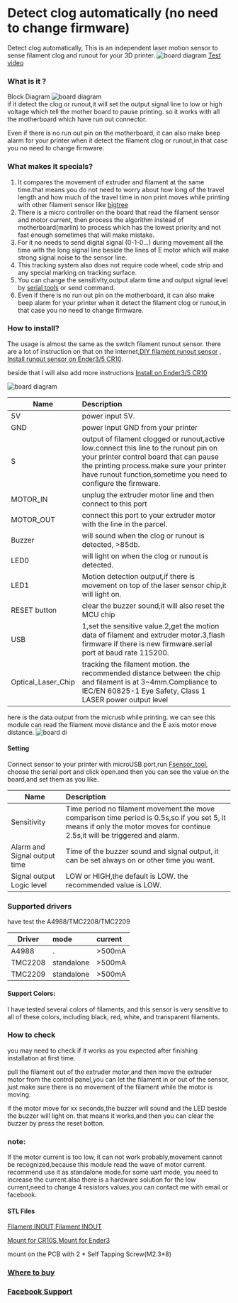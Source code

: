 # Detect clog automatically (no need to change firmware)
Detect clog automatically, This is an independent laser motion sensor to sense filament clog and runout for your 3D printer.
![board diagram](https://gitee.com/markyue/pandapi_wiki/raw/master/imges/filament/1151922.jpg) 
[Test video](https://youtu.be/U-0V2owizyw)
### What is it ?
Block Diagram
![board diagram](https://gitee.com/markyue/pandapi_wiki/raw/master/imges/filament/26171942.png)  
if it detect the clog or runout,it will set the output signal line to low or high voltage which tell the mother board to pause printing.
so it works with all the motherboard which have run out connector. 

Even if there is no run out pin on the motherboard, it can also make beep alarm for your printer when it detect the filament clog or runout,in that case you no need to change firmware.

### What makes it specials?
1. It compares the movement of extruder and filament at the same time.that means you do not need to worry about how long of the travel length and how much of the travel time in non print moves while printing with other filament sensor like [bigtree](https://www.bigtree-tech.com/products/bigtreetech-smart-filament-sensor.html)
2. There is a micro controller on the board that read the filament sensor and motor current, then process the algorithm instead of motherboard(marlin) to process which has the lowest priority and not fast enough sometimes that will make mistake.
3. For it no needs to send digital signal (0-1-0…) during movement all the time with the long signal line beside the lines of E motor which will make strong signal noise to the sensor line.
4. This tracking system also does not require code wheel, code strip and any special marking on tracking surface.
5. You can change the sensitivlty,output alarm time and output signal level by [serial tools](https://github.com/markniu/Laser-Filament-Motion-Sensor/blob/main/tools/Fsensor_tool.exe) or send command.
6. Even if there is no run out pin on the motherboard, it can also make beep alarm for your printer when it detect the filament clog or runout,in that case you no need to change firmware.
### How to install?
 The usage is almost the same as the switch filament runout sensor. there are a lot of instruction on that on the internet,[DIY filament runout sensor](https://youtu.be/gwHpXaj_6xE) , [Install runout sensor on Ender3/5 CR10](https://youtu.be/5Jt-Qc67FDo).
 
beside that I will also add more instructions  [Install on Ender3/5 CR10](https://github.com/markniu/Laser-Filament-Motion-Sensor/wiki/Install-on-Ender3-5,CR10)

![board diagram](https://gitee.com/markyue/pandapi_wiki/raw/master/imges/filament/531083500.jpg)  

 Name     |      Description   
 -------- | :-----------   
 5V     | power input 5V.
 GND    | power input GND from your printer  
 S      | output of filament clogged or runout,active low.connect this line to the runout pin on your printer control board that can pause the printing process.make sure your printer have runout function,sometime you need to configure the firmware.
 MOTOR_IN     | unplug the extruder motor line and then connect to this port  
 MOTOR_OUT     | connect this port to your extruder motor with the line in the parcel.
 Buzzer  |  will sound when the clog or runout is detected, >85db.
 LED0     |  will light on when the clog or runout is detected.
 LED1     | Motion detection output,if there is movement on top of the laser sensor chip,it will light on.
 RESET button     | clear the buzzer sound,it will also reset the MCU chip
 USB     | 1,set the sensitive value.2,get the motion data of filament and extruder motor.3,flash firmware if there is new firmware.serial port at baud rate 115200.
 Optical_Laser_Chip     | tracking the filament motion. the recommended distance between the chip and filament is at 3~4mm.Compliance to IEC/EN 60825-1 Eye Safety, Class 1 LASER power output level
 
 
here is the data output from the micrusb while printing. we can see this module can read the filament move distance and the E axis motor move distance.
 ![board di](https://gitee.com/markyue/pandapi_wiki/raw/master/imges/filament/0901180530.jpg) 
 
#### Setting 
Connect sensor to your printer with microUSB port,run [Fsensor_tool](https://github.com/markniu/Laser-Filament-Motion-Sensor/blob/main/tools/Fsensor_tool.exe), choose the serial port and click open.and then you can see the value on the board,and set them as you like.

 Name     |      Description   
 -------- | :-----------  
 Sensitivity | Time period no filament movement.the move comparison time period is 0.5s,so if you set 5, it means if only the motor moves for continue 2.5s,it will be triggered and alarm.
 Alarm and Signal output time | Time of the buzzer sound and signal output, it can be set always on or other time you want.
 Signal output Logic level | LOW or HIGH,the default is LOW.  the recommended value is LOW.

### Supported drivers 
have test the A4988/TMC2208/TMC2209

 Driver     |      mode  | current    
 -------- | :-----------   | :-----------  
 A4988     |  . | >500mA
 TMC2208    |  standalone | >500mA
 TMC2209     |  standalone | >500mA
 
#### Support Colors:
 I have tested several colors of filaments, and this sensor is very sensitive to all of these colors, including black, red, white, and transparent filaments.
 
 ### How to check
you may need to check if it works as you expected after finishing installation at first time.   

pull the filament out of the extruder motor,and then move the extruder motor from the control panel,you can let the filament in or out of the sensor, 
just make sure there is no movement of the filament while the motor is moving.

if the motor move for  xx seconds,the buzzer will sound and the LED beside the buzzer will light on.
that means it works,and then you can clear the buzzer by press the reset botton. 

### note: 
If the motor current is too low, it can not work probably,movement cannot be recognized,because this module read the wave of motor current.
recommend use it as standalone mode.for some uart mode, you need to increase the current.also there is a hardware solution for the low current,need to change 4 resistors values,you can contact me with email or facebook.

#### STL Files
[Filament INOUT](https://www.thingiverse.com/thing:4887998),[Filament INOUT](https://www.thingiverse.com/thing:5038650) 

[Mount for CR10S](https://www.thingiverse.com/thing:5025446),[Mount for Ender3](https://www.thingiverse.com/thing:5038668)

mount on the PCB with 2 * Self Tapping Screw(M2.3*8)

### [Where to buy ](https://www.pandapi3d.com/product-page/laser-filament-motion-sensor)

### [Facebook Support](https://www.facebook.com/groups/380795976169477/)

